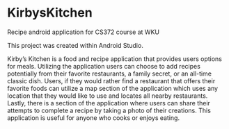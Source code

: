 # KirbysKitchen
Recipe android application for CS372 course at WKU

This project was created within Android Studio.

Kirby’s Kitchen is a food and recipe application that provides users options for meals.
Utilizing the application users can choose to add recipes potentially from their favorite
restaurants, a family secret, or an all-time classic dish. Users, if they would rather 
find a restaurant that offers their favorite foods can utilize a map section of the application
which uses any location that they would like to use and locates all nearby restaurants. 
Lastly, there is a section of the application where users can share their attempts to complete
a recipe by taking a photo of their creations. This application is useful for
anyone who cooks or enjoys eating.
